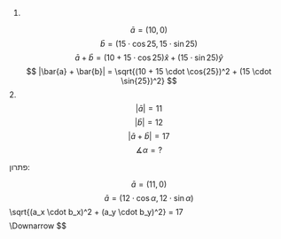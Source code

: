 1. 
$$ \bar{a} = (10, 0) $$
$$ \bar{b} = (15 \cdot \cos{25}, 15 \cdot \sin{25}) $$
$$ \bar{a} + \bar{b} = (10 + 15 \cdot \cos{25}) \hat{x} + (15 \cdot \sin{25})\hat{y} $$
$$ |\bar{a} + \bar{b}| = \sqrt{(10 + 15 \cdot \cos{25})^2 + (15 \cdot \sin{25})^2} $$
2.
$$ |\bar{a}| = 11 $$
$$ |\bar{b}| = 12 $$
$$ |\bar{a} + \bar{b}| = 17 $$
$$ \measuredangle \alpha = ? $$

  פתרון:

$$ \bar{a} = (11, 0) $$
$$ \bar{a} = (12 \cdot \cos{\alpha}, 12 \cdot \sin{\alpha})
$$ \sqrt{(a_x \cdot b_x)^2 + (a_y \cdot b_y)^2} = 17 $$
$$ \Downarrow $$